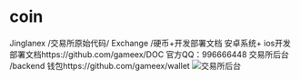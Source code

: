 # coin
Jinglanex /交易所原始代码/ Exchange /硬币+开发部署文档
安卓系统+ ios开发部署文档https://github.com/gameex/DOC
官方QQ：996666448
交易所后台 /backend
钱包https://github.com/gameex/wallet
![交易所后台](https://www.87zx.com/config/ueditor/php/upload/image/20200422/1587548441863865.png)
